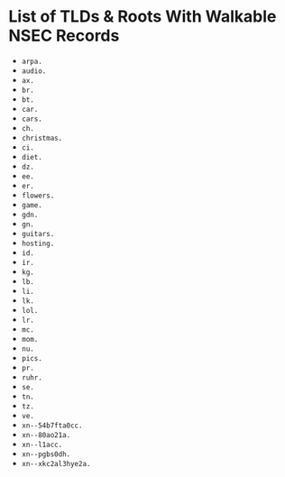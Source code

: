 # List of TLDs & Roots With Walkable NSEC Records

* `arpa.`
* `audio.`
* `ax.`
* `br.`
* `bt.`
* `car.`
* `cars.`
* `ch.`
* `christmas.`
* `ci.`
* `diet.`
* `dz.`
* `ee.`
* `er.`
* `flowers.`
* `game.`
* `gdn.`
* `gn.`
* `guitars.`
* `hosting.`
* `id.`
* `ir.`
* `kg.`
* `lb.`
* `li.`
* `lk.`
* `lol.`
* `lr.`
* `mc.`
* `mom.`
* `nu.`
* `pics.`
* `pr.`
* `ruhr.`
* `se.`
* `tn.`
* `tz.`
* `ve.`
* `xn--54b7fta0cc.`
* `xn--80ao21a.`
* `xn--l1acc.`
* `xn--pgbs0dh.`
* `xn--xkc2al3hye2a.`
